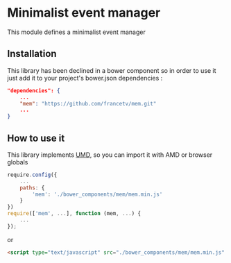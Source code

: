 Minimalist event manager
=========

This module defines a minimalist event manager


Installation
--------------
This library has been declined in a bower component so in order to use it just add it to your project's bower.json dependencies :

```json
"dependencies": {
    ...
    "mem": "https://github.com/francetv/mem.git"
    ...
}
```

How to use it
--------------

This library implements [UMD](http://bob.yexley.net/umd-javascript-that-runs-anywhere/), so you can import it with AMD or browser globals

```javascript
require.config({
    ...
    paths: {
        'mem': './bower_components/mem/mem.min.js'
    }
})
require(['mem', ...], function (mem, ...) {
    ...
});
```

or

```html
<script type="text/javascript" src="./bower_components/mem/mem.min.js" />
```


